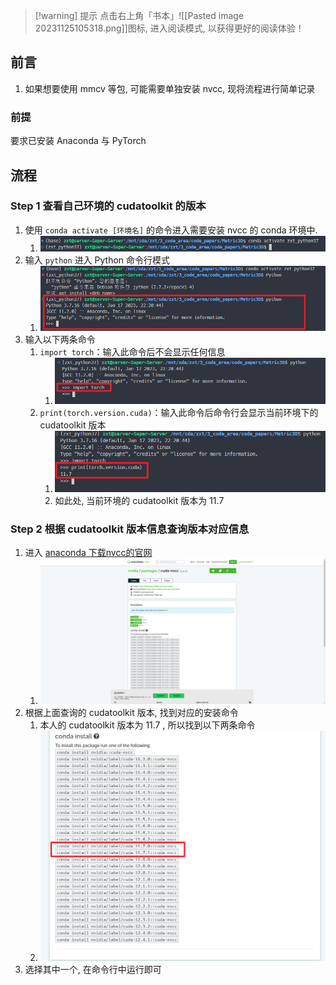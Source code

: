 
>[!warning] 提示
>点击右上角「书本」![[Pasted image 20231125105318.png]]图标, 进入阅读模式, 以获得更好的阅读体验！

## 前言

1. 如果想要使用 mmcv 等包, 可能需要单独安装 nvcc, 现将流程进行简单记录

### 前提

要求已安装 Anaconda 与 PyTorch 

## 流程

### Step 1 查看自己环境的 cudatoolkit 的版本

1. 使用 `conda activate [环境名]` 的命令进入需要安装 nvcc 的 conda 环境中.
	1. ![](https://raw.githubusercontent.com/Nekasu/Blog_pics/main/20240512150325.png)
2. 输入 `python` 进入 Python 命令行模式
	1. ![](https://raw.githubusercontent.com/Nekasu/Blog_pics/main/20240512150409.png)
3. 输入以下两条命令
	1. `import torch`：输入此命令后不会显示任何信息
		1. ![](https://raw.githubusercontent.com/Nekasu/Blog_pics/main/20240512150716.png)
	2. `print(torch.version.cuda)`：输入此命令后命令行会显示当前环境下的 cudatoolkit 版本
		1. ![](https://raw.githubusercontent.com/Nekasu/Blog_pics/main/20240512150650.png)
		2. 如此处, 当前环境的 cudatoolkit 版本为 11.7

### Step 2 根据 cudatoolkit 版本信息查询版本对应信息

1. 进入 [anaconda 下载nvcc的官网](https://anaconda.org/nvidia/cuda-nvcc)
	1. ![](https://raw.githubusercontent.com/Nekasu/Blog_pics/main/20240512151009.png)
2. 根据上面查询的 cudatoolkit 版本, 找到对应的安装命令
	1. 本人的 cudatoolkit 版本为 11.7 , 所以找到以下两条命令
	2. ![](https://raw.githubusercontent.com/Nekasu/Blog_pics/main/20240512151143.png)
3. 选择其中一个, 在命令行中运行即可